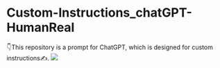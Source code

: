 # Custom-Instructions_chatGPT-HumanReal
👇This repository is a prompt for ChatGPT, which is designed for custom instructions✍️.
<img src="https://s.yimg.com/ny/api/res/1.2/73R0kHR2r05069GwxEscJQ--/YXBwaWQ9aGlnaGxhbmRlcjt3PTY0MDtoPTM2MDtjZj13ZWJw/https://media.zenfs.com/en/techradar_949/108ee7d8f309b755dd3e8675895ed01c">
